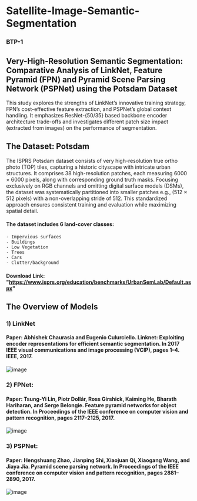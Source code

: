 # Satellite-Image-Semantic-Segmentation
### BTP-1

## Very-High-Resolution Semantic Segmentation: Comparative Analysis of LinkNet, Feature Pyramid (FPN) and Pyramid Scene Parsing Network (PSPNet) using the Potsdam Dataset

This study explores the strengths of LinkNet’s innovative training strategy, FPN’s cost-effective feature extraction, and PSPNet’s global context handling. It emphasizes ResNet-{50/35} based backbone encoder architecture trade-offs and investigates different patch size impact (extracted from images) on the performance of segmentation. 

## The Dataset: Potsdam
The ISPRS Potsdam dataset consists of very high-resolution true ortho photo (TOP) tiles, capturing a historic cityscape with intricate urban structures. It comprises 38 high-resolution patches, each measuring 6000 × 6000 pixels, along with corresponding ground truth masks. Focusing exclusively on RGB channels and omitting digital surface models (DSMs), the dataset was systematically partitioned into smaller patches e.g., (512 × 512 pixels) with a non-overlapping stride of 512. This standardized approach ensures consistent training and evaluation while maximizing spatial detail. 
#### The dataset includes 6 land-cover classes: 
    - Impervious surfaces
    - Buildings
    - Low Vegetation
    - Trees
    - Cars
    - Clutter/background
#### Download Link: "https://www.isprs.org/education/benchmarks/UrbanSemLab/Default.aspx"

## The Overview of Models
### 1) LinkNet
#### Paper: Abhishek Chaurasia and Eugenio Culurciello. Linknet: Exploiting encoder representations for efficient semantic segmentation. In 2017 IEEE visual communications and image processing (VCIP), pages 1–4. IEEE, 2017.
![image](https://github.com/user-attachments/assets/29a4762e-8ca8-476a-8d60-d979b4075628)

### 2) FPNet: 
#### Paper: Tsung-Yi Lin, Piotr Dollár, Ross Girshick, Kaiming He, Bharath Hariharan, and Serge Belongie. Feature pyramid networks for object detection. In Proceedings of the IEEE conference on computer vision and pattern recognition, pages 2117–2125, 2017.
![image](https://github.com/user-attachments/assets/5ef730a7-ebf7-47e4-8c68-9194cf0822c0)

### 3) PSPNet:
#### Paper: Hengshuang Zhao, Jianping Shi, Xiaojuan Qi, Xiaogang Wang, and Jiaya Jia. Pyramid scene parsing network. In Proceedings of the IEEE conference on computer vision and pattern recognition, pages 2881–2890, 2017.
![image](https://github.com/user-attachments/assets/3afde5c7-280c-4e36-81e3-2baf870a0e84)


